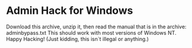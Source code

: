 # Admin Hack for Windows
Download this archive, unzip it, then read the manual that is in the archive: adminbypass.txt
This should work with most versions of Windows NT.
Happy Hacking! (Just kidding, this isn`t illegal or anything.)
